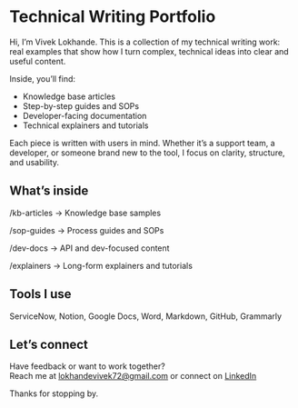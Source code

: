 # Technical Writing Portfolio

Hi, I’m Vivek Lokhande. This is a collection of my technical writing work: real examples that show how I turn complex, technical ideas into clear and useful content.

Inside, you’ll find:

- Knowledge base articles  
- Step-by-step guides and SOPs  
- Developer-facing documentation  
- Technical explainers and tutorials  

Each piece is written with users in mind. Whether it’s a support team, a developer, or someone brand new to the tool, I focus on clarity, structure, and usability.

## What’s inside

/kb-articles → Knowledge base samples

/sop-guides → Process guides and SOPs

/dev-docs → API and dev-focused content

/explainers → Long-form explainers and tutorials

## Tools I use

ServiceNow, Notion, Google Docs, Word, Markdown, GitHub, Grammarly

## Let’s connect

Have feedback or want to work together?  
Reach me at lokhandevivek72@gmail.com or connect on [LinkedIn](https://www.linkedin.com/in/viveklokhande/)


Thanks for stopping by.



